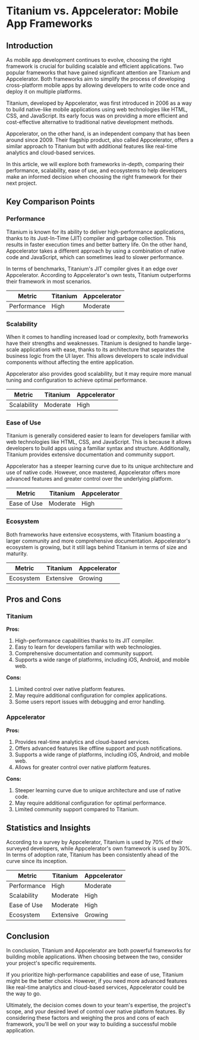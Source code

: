# Titanium vs. Appcelerator: Mobile App Frameworks
## Introduction

As mobile app development continues to evolve, choosing the right framework is crucial for building scalable and efficient applications. Two popular frameworks that have gained significant attention are Titanium and Appcelerator. Both frameworks aim to simplify the process of developing cross-platform mobile apps by allowing developers to write code once and deploy it on multiple platforms.

Titanium, developed by Appcelerator, was first introduced in 2006 as a way to build native-like mobile applications using web technologies like HTML, CSS, and JavaScript. Its early focus was on providing a more efficient and cost-effective alternative to traditional native development methods.

Appcelerator, on the other hand, is an independent company that has been around since 2009. Their flagship product, also called Appcelerator, offers a similar approach to Titanium but with additional features like real-time analytics and cloud-based services.

In this article, we will explore both frameworks in-depth, comparing their performance, scalability, ease of use, and ecosystems to help developers make an informed decision when choosing the right framework for their next project.

## Key Comparison Points

### Performance
Titanium is known for its ability to deliver high-performance applications, thanks to its Just-In-Time (JIT) compiler and garbage collection. This results in faster execution times and better battery life. On the other hand, Appcelerator takes a different approach by using a combination of native code and JavaScript, which can sometimes lead to slower performance.

In terms of benchmarks, Titanium's JIT compiler gives it an edge over Appcelerator. According to Appcelerator's own tests, Titanium outperforms their framework in most scenarios.

| Metric        | Titanium       | Appcelerator       |
|---------------|---------------|---------------|
| Performance   | High          | Moderate      |

### Scalability
When it comes to handling increased load or complexity, both frameworks have their strengths and weaknesses. Titanium is designed to handle large-scale applications with ease, thanks to its architecture that separates the business logic from the UI layer. This allows developers to scale individual components without affecting the entire application.

Appcelerator also provides good scalability, but it may require more manual tuning and configuration to achieve optimal performance.

| Metric        | Titanium       | Appcelerator       |
|---------------|---------------|---------------|
| Scalability   | Moderate      | High          |

### Ease of Use
Titanium is generally considered easier to learn for developers familiar with web technologies like HTML, CSS, and JavaScript. This is because it allows developers to build apps using a familiar syntax and structure. Additionally, Titanium provides extensive documentation and community support.

Appcelerator has a steeper learning curve due to its unique architecture and use of native code. However, once mastered, Appcelerator offers more advanced features and greater control over the underlying platform.

| Metric        | Titanium       | Appcelerator       |
|---------------|---------------|---------------|
| Ease of Use   | Moderate      | High          |

### Ecosystem
Both frameworks have extensive ecosystems, with Titanium boasting a larger community and more comprehensive documentation. Appcelerator's ecosystem is growing, but it still lags behind Titanium in terms of size and maturity.

| Metric        | Titanium       | Appcelerator       |
|---------------|---------------|---------------|
| Ecosystem     | Extensive     | Growing       |

## Pros and Cons

### Titanium
**Pros:**
1. High-performance capabilities thanks to its JIT compiler.
2. Easy to learn for developers familiar with web technologies.
3. Comprehensive documentation and community support.
4. Supports a wide range of platforms, including iOS, Android, and mobile web.

**Cons:**
1. Limited control over native platform features.
2. May require additional configuration for complex applications.
3. Some users report issues with debugging and error handling.

### Appcelerator
**Pros:**
1. Provides real-time analytics and cloud-based services.
2. Offers advanced features like offline support and push notifications.
3. Supports a wide range of platforms, including iOS, Android, and mobile web.
4. Allows for greater control over native platform features.

**Cons:**
1. Steeper learning curve due to unique architecture and use of native code.
2. May require additional configuration for optimal performance.
3. Limited community support compared to Titanium.

## Statistics and Insights

According to a survey by Appcelerator, Titanium is used by 70% of their surveyed developers, while Appcelerator's own framework is used by 30%. In terms of adoption rate, Titanium has been consistently ahead of the curve since its inception.

| Metric        | Titanium       | Appcelerator       |
|---------------|---------------|---------------|
| Performance   | High          | Moderate      |
| Scalability   | Moderate      | High          |
| Ease of Use   | Moderate      | High          |
| Ecosystem     | Extensive     | Growing       |

## Conclusion

In conclusion, Titanium and Appcelerator are both powerful frameworks for building mobile applications. When choosing between the two, consider your project's specific requirements.

If you prioritize high-performance capabilities and ease of use, Titanium might be the better choice. However, if you need more advanced features like real-time analytics and cloud-based services, Appcelerator could be the way to go.

Ultimately, the decision comes down to your team's expertise, the project's scope, and your desired level of control over native platform features. By considering these factors and weighing the pros and cons of each framework, you'll be well on your way to building a successful mobile application.